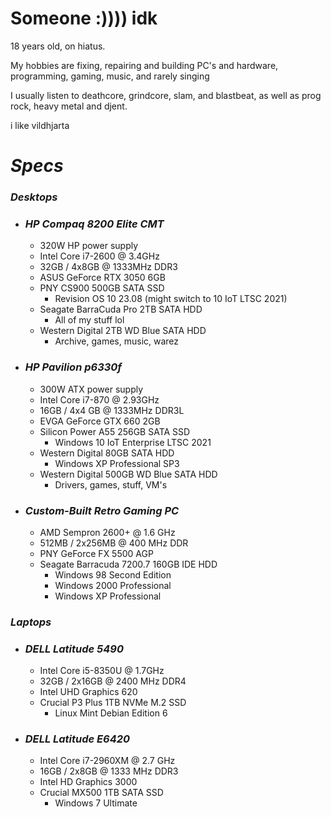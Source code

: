 # Someone :)))) idk
18 years old, on hiatus.

My hobbies are fixing, repairing and building PC's and hardware, programming, gaming, music, and rarely singing

I usually listen to deathcore, grindcore, slam, and blastbeat, as well as prog rock, heavy metal and djent.

i like vildhjarta

# *Specs*
### *Desktops*
- ### *HP Compaq 8200 Elite CMT*
  - 320W HP power supply
  - Intel Core i7-2600 @ 3.4GHz
  - 32GB / 4x8GB @ 1333MHz DDR3
  - ASUS GeForce RTX 3050 6GB
  - PNY CS900 500GB SATA SSD
    - Revision OS 10 23.08 (might switch to 10 IoT LTSC 2021)
  - Seagate BarraCuda Pro 2TB SATA HDD
    - All of my stuff lol
  - Western Digital 2TB WD Blue SATA HDD
    - Archive, games, music, warez
- ### *HP Pavilion p6330f*
  - 300W ATX power supply
  - Intel Core i7-870 @ 2.93GHz
  - 16GB / 4x4 GB @ 1333MHz DDR3L
  - EVGA GeForce GTX 660 2GB
  - Silicon Power A55 256GB SATA SSD
    - Windows 10 IoT Enterprise LTSC 2021
  - Western Digital 80GB SATA HDD
    - Windows XP Professional SP3
  - Western Digital 500GB WD Blue SATA HDD
    - Drivers, games, stuff, VM's
- ### *Custom-Built Retro Gaming PC*
  - AMD Sempron 2600+ @ 1.6 GHz
  - 512MB / 2x256MB @ 400 MHz DDR
  - PNY GeForce FX 5500 AGP
  - Seagate Barracuda 7200.7 160GB IDE HDD
    - Windows 98 Second Edition
    - Windows 2000 Professional
    - Windows XP Professional
### *Laptops*
- ### *DELL Latitude 5490*
  - Intel Core i5-8350U @ 1.7GHz
  - 32GB / 2x16GB @ 2400 MHz DDR4
  - Intel UHD Graphics 620
  - Crucial P3 Plus 1TB NVMe M.2 SSD
    - Linux Mint Debian Edition 6
- ### *DELL Latitude E6420*
  - Intel Core i7-2960XM @ 2.7 GHz
  - 16GB / 2x8GB @ 1333 MHz DDR3
  - Intel HD Graphics 3000
  - Crucial MX500 1TB SATA SSD
    - Windows 7 Ultimate

